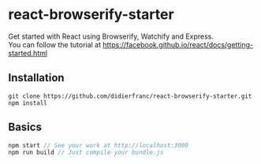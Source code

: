 # react-browserify-starter
Get started with React using Browserify, Watchify and Express.  
You can follow the tutorial at https://facebook.github.io/react/docs/getting-started.html

## Installation

```
git clone https://github.com/didierfranc/react-browserify-starter.git
npm install
```

## Basics

``` js
npm start // See your work at http://localhost:3000
npm run build // Just compile your bundle.js
```
